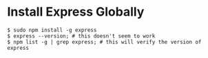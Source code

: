 Install Express Globally
========================

```
$ sudo npm install -g express
$ express --version; # this doesn't seem to work
$ npm list -g | grep express; # this will verify the version of express
```
